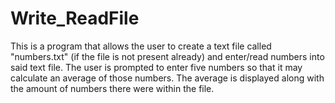 # Write_ReadFile
This is a program that allows the user to create a text file called "numbers.txt" (if the file is not present already) and enter/read numbers
into said text file. 
The user is prompted to enter five numbers so that it may calculate an average of those numbers.
The average is displayed along with the amount of numbers there were within the file.
